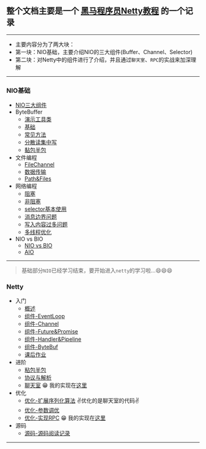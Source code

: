 
 ## 整个文档主要是一个 [黑马程序员Netty教程](https://www.bilibili.com/video/BV1py4y1E7oA) 的一个记录

----

 * 主要内容分为了两大块：  
 * 第一块：NIO基础，主要介绍NIO的三大组件(Buffer、Channel、Selector)  
 * 第二块：对Netty中的组件进行了介绍，并且通过`聊天室`、`RPC`的实战来加深理解

-----

### NIO基础
- [NIO三大组件](/md/netty笔记/nio基础/01-NIO三大组件.md)
- ByteBuffer
    - [演示工具类](/md/netty笔记/nio基础/ByteBuffer/01.ByteBuffer演示工具类.md)
    - [基础](/md/netty笔记/nio基础/ByteBuffer/02.ByteBuffer基础.md)
    - [常见方法](/md/netty笔记/nio基础/ByteBuffer/03.ByteBuffer常见方法.md)
    - [分散读集中写](/md/netty笔记/nio基础/ByteBuffer/04.ByteBuffer分散读集中写.md)
    - [黏包半包](/md/netty笔记/nio基础/ByteBuffer/05.ByteBuffer黏包半包.md)
- 文件编程
    - [FileChannel](/md/netty笔记/nio基础/文件编程/01.文件编程-FileChannel.md)
    - [数据传输](/md/netty笔记/nio基础/文件编程/02.文件编程-数据传输.md)
    - [Path&Files](/md/netty笔记/nio基础/文件编程/03.文件编程-Path&Files.md)
- 网络编程
    - [阻塞](/md/netty笔记/nio基础/网络编程/01.网络编程-阻塞.md)
    - [非阻塞](/md/netty笔记/nio基础/网络编程/02.网络编程-非阻塞.md)
    - [selector基本使用](/md/netty笔记/nio基础/网络编程/03.网络编程-selector基本使用.md)
    - [消息边界问题](/md/netty笔记/nio基础/网络编程/04.网络编程-消息边界.md)
    - [写入内容过多问题](/md/netty笔记/nio基础/网络编程/04.网络编程-写入内容过多.md)
    - [多线程优化](/md/netty笔记/nio基础/网络编程/06.网络编程-多线程优化.md)
- NIO vs BIO
    - [NIO vs BIO](/md/netty笔记/nio基础/NIOvsBIO/01.NIOvsBIO.md)
    - [AIO](/md/netty笔记/nio基础/NIOvsBIO/02.AIO.md)

----

> 基础部分`NIO`已经学习结束，要开始进入`netty`的学习啦...😄😄😄

### Netty
- 入门
    - [概述](/md/netty笔记/netty/入门/01-概述.md)
    - [组件-EventLoop](/md/netty笔记/netty/入门/02-组件-EventLoop.md)
    - [组件-Channel](/md/netty笔记/netty/入门/03-组件-Channel.md)
    - [组件-Future&Promise](/md/netty笔记/netty/入门/04-组件-Future&Promise.md)
    - [组件-Handler&Pipeline](/md/netty笔记/netty/入门/05-组件-Handler&Pipeline.md)
    - [组件-ByteBuf](/md/netty笔记/netty/入门/06-组件-ByteBuf.md)
    - [课后作业](/md/netty笔记/netty/入门/07-课后作业.md)
- 进阶
    - [粘包半包](/md/netty笔记/netty/进阶/01-粘包半包.md)
    - [协议与解析](/md/netty笔记/netty/进阶/02-协议与解析.md)
    - [聊天室](/md/netty笔记/netty/进阶/03-聊天室.md) 😁 我的实现在[这里](https://gitee.com/tzc_xyh/hm-netty-chat)
- 优化 
    - [优化-扩展序列化算法](/md/netty笔记/netty/优化/01-扩展序列化算法.md) ✌️优化的是聊天室的代码✌️
    - [优化-参数调优](/md/netty笔记/netty/优化/02-参数调优.md)
    - [优化-实现RPC](/md/netty笔记/netty/优化/03-实现RPC.md) 😁 我的实现在[这里](https://gitee.com/tzc_xyh/hm-netty-rpc)
- 源码
    - [源码-源码阅读记录](/md/netty笔记/netty/源码/01-源码阅读记录.md)

----